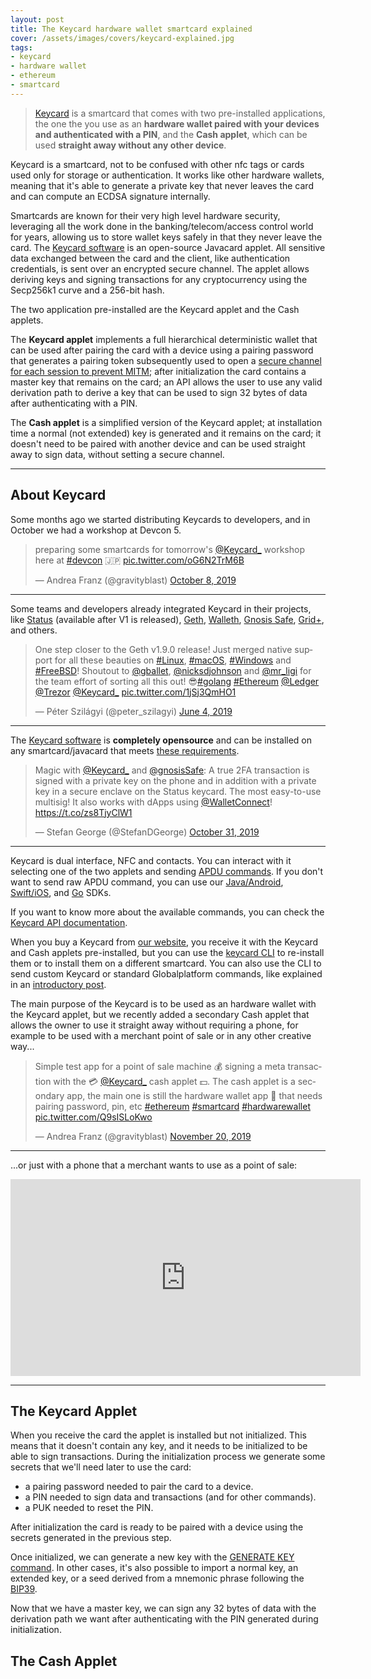 ```yaml
---
layout: post
title: The Keycard hardware wallet smartcard explained
cover: /assets/images/covers/keycard-explained.jpg
tags:
- keycard
- hardware wallet
- ethereum
- smartcard
---
```


> [Keycard](https://keycard.tech/) is a smartcard that comes with two pre-installed applications, the one the you use as an **hardware wallet paired with
your devices and authenticated with a PIN**, and the **Cash applet**, which can be used **straight away without any other device**.

Keycard is a smartcard, not to be confused with other nfc tags or cards used only for storage or authentication.
It works like other hardware wallets, meaning that it's able to generate a private key that never leaves the card and can compute an
ECDSA signature internally.

Smartcards are known for their very high level hardware security, leveraging all the work done in the banking/telecom/access control world for years,
allowing us to store wallet keys safely in that they never leave the card.
The [Keycard software](https://github.com/status-im/status-keycard) is an open-source Javacard applet.
All sensitive data exchanged between the card and the client, like authentication credentials, is sent over an encrypted secure channel.
The applet allows deriving keys and signing transactions for any cryptocurrency using the Secp256k1 curve and a 256-bit hash.


The two application pre-installed are the Keycard applet and the Cash applets.

The **Keycard applet** implements a full hierarchical deterministic wallet that can be used after pairing the card with a device using a
pairing password that generates a pairing token subsequently used to open a [secure channel for each session to prevent MITM](https://status.im/keycard_api/sdk/securechannel.html);
after initialization the card contains a master key that remains on the card;
an API allows the user to use any valid derivation path to derive a key
that can be used to sign 32 bytes of data after authenticating with a PIN.

The **Cash applet** is a simplified version of the Keycard applet; at installation time a normal (not extended) key is generated and it remains on the card;
it doesn't need to be paired with another device and can be used straight away to sign data, without setting a secure channel.

---

## About Keycard

Some months ago we started distributing Keycards to developers, and in October we had a workshop at Devcon 5.

<blockquote class="twitter-tweet"><p lang="en" dir="ltr">preparing some smartcards for tomorrow&#39;s <a href="https://twitter.com/Keycard_?ref_src=twsrc%5Etfw">@Keycard_</a> workshop here at <a href="https://twitter.com/hashtag/devcon?src=hash&amp;ref_src=twsrc%5Etfw">#devcon</a> 🇯🇵 <a href="https://t.co/oG6N2TrM6B">pic.twitter.com/oG6N2TrM6B</a></p>&mdash; Andrea Franz (@gravityblast) <a href="https://twitter.com/gravityblast/status/1181470270147588096?ref_src=twsrc%5Etfw">October 8, 2019</a></blockquote> <script async src="https://platform.twitter.com/widgets.js" charset="utf-8"></script>

---

Some teams and developers already integrated Keycard in their projects,
like [Status](https://status.im/) (available after V1 is released), [Geth](https://twitter.com/peter_szilagyi/status/1135927489484791808?),
[Walleth](https://walleth.org/), [Gnosis Safe](https://twitter.com/StefanDGeorge/status/1189885553120104450),
[Grid+](https://github.com/GridPlus/safe-card), and others.

<blockquote class="twitter-tweet"><p lang="en" dir="ltr">One step closer to the Geth v1.9.0 release! Just merged native support for all these beauties on <a href="https://twitter.com/hashtag/Linux?src=hash&amp;ref_src=twsrc%5Etfw">#Linux</a>, <a href="https://twitter.com/hashtag/macOS?src=hash&amp;ref_src=twsrc%5Etfw">#macOS</a>, <a href="https://twitter.com/hashtag/Windows?src=hash&amp;ref_src=twsrc%5Etfw">#Windows</a> and <a href="https://twitter.com/hashtag/FreeBSD?src=hash&amp;ref_src=twsrc%5Etfw">#FreeBSD</a>! Shoutout to <a href="https://twitter.com/gballet?ref_src=twsrc%5Etfw">@gballet</a>, <a href="https://twitter.com/nicksdjohnson?ref_src=twsrc%5Etfw">@nicksdjohnson</a> and <a href="https://twitter.com/mr_ligi?ref_src=twsrc%5Etfw">@mr_ligi</a> for the team effort of sorting all this out! 😎<a href="https://twitter.com/hashtag/golang?src=hash&amp;ref_src=twsrc%5Etfw">#golang</a> <a href="https://twitter.com/hashtag/Ethereum?src=hash&amp;ref_src=twsrc%5Etfw">#Ethereum</a> <a href="https://twitter.com/Ledger?ref_src=twsrc%5Etfw">@Ledger</a> <a href="https://twitter.com/Trezor?ref_src=twsrc%5Etfw">@Trezor</a> <a href="https://twitter.com/Keycard_?ref_src=twsrc%5Etfw">@Keycard_</a> <a href="https://t.co/1jSj3QmHO1">pic.twitter.com/1jSj3QmHO1</a></p>&mdash; Péter Szilágyi (@peter_szilagyi) <a href="https://twitter.com/peter_szilagyi/status/1135927489484791808?ref_src=twsrc%5Etfw">June 4, 2019</a></blockquote> <script async src="https://platform.twitter.com/widgets.js" charset="utf-8"></script>

---

The [Keycard software](https://github.com/status-im/status-keycard) is **completely opensource** and can be installed
on any smartcard/javacard that meets [these requirements](https://status.im/keycard_api/applet_installation.html#Card-requirements).

<blockquote class="twitter-tweet"><p lang="en" dir="ltr">Magic with <a href="https://twitter.com/Keycard_?ref_src=twsrc%5Etfw">@Keycard_</a> and <a href="https://twitter.com/gnosisSafe?ref_src=twsrc%5Etfw">@gnosisSafe</a>: A true 2FA transaction is signed with a private key on the phone and in addition with a private key in a secure enclave on the Status keycard. The most easy-to-use multisig! It also works with dApps using <a href="https://twitter.com/WalletConnect?ref_src=twsrc%5Etfw">@WalletConnect</a>! <a href="https://t.co/zs8TjyClW1">https://t.co/zs8TjyClW1</a></p>&mdash; Stefan George (@StefanDGeorge) <a href="https://twitter.com/StefanDGeorge/status/1189885553120104450?ref_src=twsrc%5Etfw">October 31, 2019</a></blockquote> <script async src="https://platform.twitter.com/widgets.js" charset="utf-8"></script>

---

Keycard is dual interface, NFC and contacts. You can interact with it selecting one of the two applets
and sending [APDU commands](https://en.wikipedia.org/wiki/Smart_card_application_protocol_data_unit).
If you don't want to send raw APDU command, you can use our [Java/Android](https://github.com/status-im/status-keycard-java),
[Swift/iOS](https://github.com/status-im/Keycard.swift), and [Go](https://github.com/status-im/keycard-go) SDKs.

If you want to know more about the available commands, you can check the [Keycard API documentation](https://status.im/keycard_api/).

When you buy a Keycard from [our website](https://get.keycard.tech/), you receive it with the Keycard and Cash applets pre-installed,
but you can use the [keycard CLI](https://github.com/status-im/keycard-cli) to re-install them or to install them on a different smartcard.
You can also use the CLI to send custom Keycard or standard Globalplatform commands,
like explained in an [introductory post](https://discuss.status.im/t/introducing-the-keycard-shell/1178).

The main purpose of the Keycard is to be used as an hardware wallet with the Keycard applet, but we recently added a secondary Cash applet
that allows the owner to use it straight away without requiring a phone, for example to be used with a merchant point of sale or in
any other creative way...

<blockquote class="twitter-tweet"><p lang="en" dir="ltr">Simple test app for a point of sale machine 💰 signing a meta transaction with the 💳 <a href="https://twitter.com/Keycard_?ref_src=twsrc%5Etfw">@Keycard_</a> cash applet 💵. The cash applet is a secondary app, the main one is still the hardware wallet app 🔐 that needs pairing password, pin, etc <a href="https://twitter.com/hashtag/ethereum?src=hash&amp;ref_src=twsrc%5Etfw">#ethereum</a> <a href="https://twitter.com/hashtag/smartcard?src=hash&amp;ref_src=twsrc%5Etfw">#smartcard</a> <a href="https://twitter.com/hashtag/hardwarewallet?src=hash&amp;ref_src=twsrc%5Etfw">#hardwarewallet</a> <a href="https://t.co/Q9sISLoKwo">pic.twitter.com/Q9sISLoKwo</a></p>&mdash; Andrea Franz (@gravityblast) <a href="https://twitter.com/gravityblast/status/1197191210244411393?ref_src=twsrc%5Etfw">November 20, 2019</a></blockquote> <script async src="https://platform.twitter.com/widgets.js" charset="utf-8"></script>

---

...or just with a phone that a merchant wants to use as a point of sale:

<iframe width="560" height="315" src="https://www.youtube-nocookie.com/embed/RU8IN7kNSBQ" frameborder="0" allow="accelerometer; autoplay; encrypted-media; gyroscope; picture-in-picture" allowfullscreen></iframe>

---

## The Keycard Applet

When you receive the card the applet is installed but not initialized.
This means that it doesn't contain any key, and it needs to be initialized to be able to sign transactions.
During the initialization process we generate some secrets that we'll need
later to use the card:

* a pairing password needed to pair the card to a device.
* a PIN needed to sign data and transactions (and for other commands).
* a PUK needed to reset the PIN.

After initialization the card is ready to be paired with a device using the secrets generated in the previous step.

Once initialized, we can generate a new key with the [GENERATE KEY command](https://status.im/keycard_api/apdu/generatekey.html).
In other cases, it's also possible to import a normal key, an extended key,
or a seed derived from a mnemonic phrase following the [BIP39](https://github.com/bitcoin/bips/blob/master/bip-0039.mediawiki).

Now that we have a master key, we can sign any 32 bytes of data with the derivation path we want
after authenticating with the PIN generated during initialization.

## The Cash Applet


